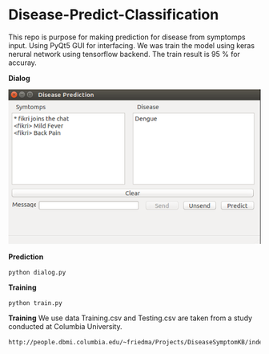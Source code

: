 # Disease-Predict-Classification

This repo is purpose for making prediction for disease from symptomps input. Using PyQt5 GUI for interfacing.
We was train the model using keras nerural network using tensorflow backend. The train result is 95 % for accuray.

**Dialog**

![alt text](dialog.png)

**Prediction**
```
python dialog.py
```
**Training**
```
python train.py
```

**Training**
We use data Training.csv and Testing.csv are taken from a study conducted at Columbia University.

```
http://people.dbmi.columbia.edu/~friedma/Projects/DiseaseSymptomKB/index.html
```

